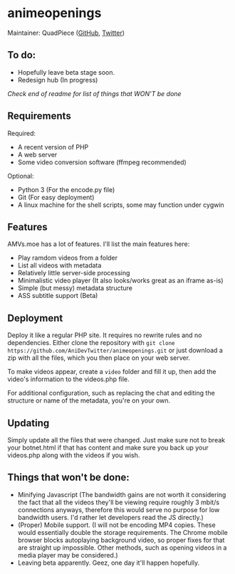 # animeopenings

Maintainer: QuadPiece ([GitHub](https://github.com/QuadPiece), [Twitter](https://twitter.com/QuadPiece/))

## To do:

* Hopefully leave beta stage soon.
* Redesign hub (In progress)

*Check end of readme for list of things that WON'T be done*

## Requirements

Required:

* A recent version of PHP
* A web server
* Some video conversion software (ffmpeg recommended)

Optional:

* Python 3 (For the encode.py file)
* Git (For easy deployment)
* A linux machine for the shell scripts, some may function under cygwin

## Features

AMVs.moe has a lot of features. I'll list the main features here:

* Play ramdom videos from a folder
* List all videos with metadata
* Relatively little server-side processing
* Minimalistic video player (It also looks/works great as an iframe as-is)
* Simple (but messy) metadata structure
* ASS subtitle support (Beta)

## Deployment

Deploy it like a regular PHP site. It requires no rewrite rules and no dependencies. Either clone the repository with `git clone https://github.com/AniDevTwitter/animeopenings.git` or just download a zip with all the files, which you then place on your web server.

To make videos appear, create a `video` folder and fill it up, then add the video's information to the videos.php file.

For additional configuration, such as replacing the chat and editing the structure or name of the metadata, you're on your own.

## Updating

Simply update all the files that were changed. Just make sure not to break your botnet.html if that has content and make sure you back up your videos.php along with the videos if you wish.

## Things that won't be done:

* Minifying Javascript (The bandwidth gains are not worth it considering the fact that all the videos they'll be viewing require roughly 3 mbit/s connections anyways, therefore this would serve no purpose for low bandwidth users. I'd rather let developers read the JS directly.)
* (Proper) Mobile support. (I will not be encoding MP4 copies. These would essentially double the storage requirements. The Chrome mobile browser blocks autoplaying background video, so proper fixes for that are straight up impossible. Other methods, such as opening videos in a media player may be considered.)
* Leaving beta apparently. Geez, one day it'll happen hopefully.
